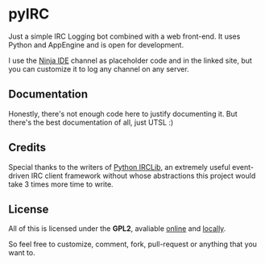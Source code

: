 pyIRC
=====

Just a simple IRC Logging bot combined with a web front-end. It uses Python and AppEngine and is open for development.

I use the [Ninja IDE](http://github.com/ninja-ide/ninja-ide) channel as placeholder code and in the linked site, but you can customize it to log any channel on any server.

Documentation
------------

Honestly, there's not enough code here to justify documenting it. But there's the best documentation of all, just UTSL :)

Credits
-------

Special thanks to the writers of [Python IRCLib](http://python-irclib.sourceforge.net/), an extremely useful event-driven IRC client framework without whose abstractions this project would take 3 times more time to write.

License
-------

All of this is licensed under the **GPL2**, avaliable [online](http://www.gnu.org/licenses/gpl-2.0.html) and [locally](./LICENSE).

So feel free to customize, comment, fork, pull-request or anything that you want to.
